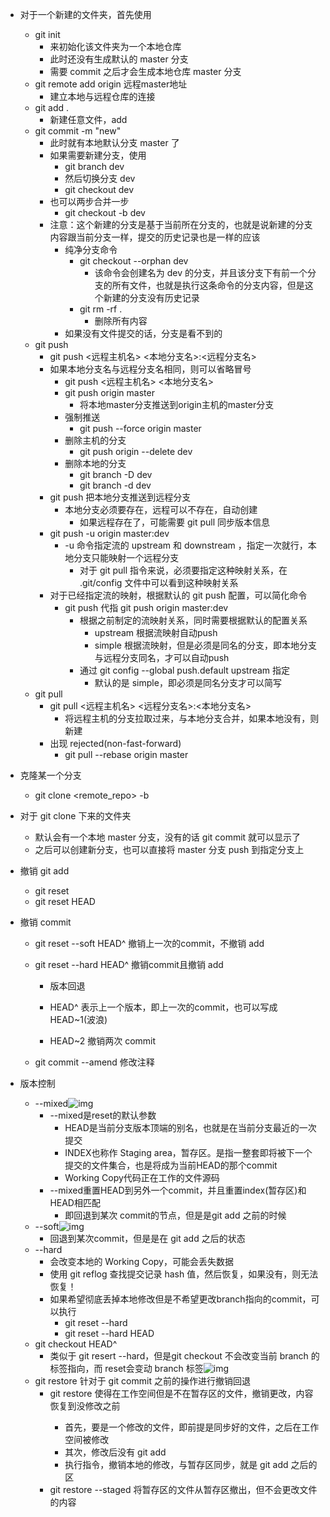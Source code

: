 + 对于一个新建的文件夹，首先使用
  + git init
    + 来初始化该文件夹为一个本地仓库
    + 此时还没有生成默认的 master 分支
    + 需要 commit 之后才会生成本地仓库 master 分支
  + git remote add origin 远程master地址
    + 建立本地与远程仓库的连接
  + git add .
    + 新建任意文件，add
  + git commit -m "new"
    + 此时就有本地默认分支 master 了
    + 如果需要新建分支，使用
      + git branch dev
      + 然后切换分支 dev
      + git checkout dev
    + 也可以两步合并一步
      + git checkout -b dev
    + 注意：这个新建的分支是基于当前所在分支的，也就是说新建的分支内容跟当前分支一样，提交的历史记录也是一样的应该
      + 纯净分支命令
        + git checkout --orphan dev
          + 该命令会创建名为 dev 的分支，并且该分支下有前一个分支的所有文件，也就是执行这条命令的分支内容，但是这个新建的分支没有历史记录
        + git rm -rf .
          + 删除所有内容
      + 如果没有文件提交的话，分支是看不到的
  + git push
    + git push <远程主机名> <本地分支名>:<远程分支名>
    + 如果本地分支名与远程分支名相同，则可以省略冒号
      + git push <远程主机名> <本地分支名>
      + git push origin master
        + 将本地master分支推送到origin主机的master分支
      + 强制推送
        + git push --force origin master
      + 删除主机的分支
        + git push origin --delete dev
      + 删除本地的分支
        + git branch -D dev
        + git branch -d dev
    + git push 把本地分支推送到远程分支
      + 本地分支必须要存在，远程可以不存在，自动创建
        + 如果远程存在了，可能需要 git pull 同步版本信息
    + git push -u origin master:dev
      + -u 命令指定流的 upstream 和 downstream ，指定一次就行，本地分支只能映射一个远程分支
        + 对于 git pull 指令来说，必须要指定这种映射关系，在 .git/config 文件中可以看到这种映射关系
    + 对于已经指定流的映射，根据默认的 git push 配置，可以简化命令
      + git push 代指 git push origin master:dev
        + 根据之前制定的流映射关系，同时需要根据默认的配置关系
          + upstream  根据流映射自动push
          + simple  根据流映射，但是必须是同名的分支，即本地分支与远程分支同名，才可以自动push
        + 通过 git config --global push.default upstream 指定
          + 默认的是 simple，即必须是同名分支才可以简写
  + git pull
    + git pull <远程主机名> <远程分支名>:<本地分支名>
      + 将远程主机的分支拉取过来，与本地分支合并，如果本地没有，则新建
    + 出现 rejected(non-fast-forward)
      + git pull --rebase origin master
  
+ 克隆某一个分支
  
  + git clone <remote_repo> -b <branch>
  
+ 对于 git clone 下来的文件夹
  + 默认会有一个本地 master 分支，没有的话 git commit 就可以显示了
  + 之后可以创建新分支，也可以直接将 master 分支 push 到指定分支上
  
+ 撤销 git add

  + git reset
  + git reset HEAD

+ 撤销 commit
  + git reset --soft HEAD^	撤销上一次的commit，不撤销 add
  
  + git reset --hard HEAD^    撤销commit且撤销 add
    
    + 版本回退
    
    + HEAD^ 表示上一个版本，即上一次的commit，也可以写成 HEAD~1(波浪)
    + HEAD~2    撤销两次 commit
    
  + git commit --amend    修改注释
  
+ 版本控制

  + --mixed![img](https://img-blog.csdn.net/20180703134315399)
    + --mixed是reset的默认参数
      + HEAD是当前分支版本顶端的别名，也就是在当前分支最近的一次提交
      + INDEX也称作 Staging area，暂存区。是指一整套即将被下一个提交的文件集合，也是将成为当前HEAD的那个commit
      + Working Copy代码正在工作的文件源码
    + --mixed重置HEAD到另外一个commit，并且重置index(暂存区)和HEAD相匹配
      + 即回退到某次 commit的节点，但是是git add 之前的时候
  + --soft![img](https://img-blog.csdn.net/20180703134238194)
    + 回退到某次commit，但是是在 git add 之后的状态
  + --hard
    + 会改变本地的 Working Copy，可能会丢失数据
    + 使用 git reflog 查找提交记录 hash 值，然后恢复，如果没有，则无法恢复！
    + 如果希望彻底丢掉本地修改但是不希望更改branch指向的commit，可以执行
      + git reset --hard
      + git reset --hard HEAD
  + git checkout HEAD^
    + 类似于 git resert --hard，但是git checkout 不会改变当前 branch 的标签指向，而 reset会变动 branch 标签![img](https://img-blog.csdn.net/20180902113022436?watermark/2/text/aHR0cHM6Ly9ibG9nLmNzZG4ubmV0L3UwMTM0OTA4OTY=/font/5a6L5L2T/fontsize/400/fill/I0JBQkFCMA==/dissolve/70)
  + git restore  针对于 git commit 之前的操作进行撤销回退
    + git restore <file> 使得在工作空间但是不在暂存区的文件，撤销更改，内容恢复到没修改之前
      + 首先，要是一个修改的文件，即前提是同步好的文件，之后在工作空间被修改
      + 其次，修改后没有 git add
      + 执行指令，撤销本地的修改，与暂存区同步，就是 git add 之后的区
    + git restore --staged <file> 将暂存区的文件从暂存区撤出，但不会更改文件的内容